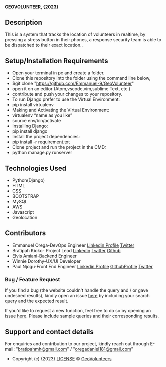 #### GEOVOLUNTEER, {2023}
## Description
This is a system that tracks the location of volunteers in realtime, by pressing a stress button in their phones, a response security team is able to be dispatched to their exact location..
## Setup/Installation Requirements
* Open your terminal in pc and create a folder.
* Clone this repository into the folder using the command line below,
* $git clone "https://github.com/Emmanuel-9/GeoVolunteer"
* open it on an editor (Atom,vscode,vim,sublime Text, etc.)
* contribute and push your changes to your repository.
* To run Django prefer to use the Virtual Environment:
* pip install virtualenv
* Making and Activating the Virtual Environment:
* virtualenv “name as you like”
* source env/bin/activate
* Installing Django:
* pip install django
* Install the project dependencies:
* pip install -r requirement.txt
* Clone project and run the project in the CMD:
* python manage.py runserver 
## Technologies Used
* Python(Django)
* HTML
* CSS
* BOOTSTRAP
* MySQL
* AWS
* Javascript
* Geolocation
## Contributors
* Emmanuel Orega-DevOps Engineer
[Linkedin Profile](https://www.linkedin.com/in/emmanuel-orega-5400b2196/)
[Twitter](https://twitter.com/Emmanuel_Orega)
* Bratipah Kioko- Project Lead
[Linkedin](https://www.linkedin.com/in/bratipah-kioko/)
[Twitter](https://twitter.com/Alienate_B)
[Github](https://github.com/Bratipah)
* Elvis Amiani-Backend Engineer
* Winnie Dorothy-UX/UI Developer
* Paul Njogu-Front End Engineer
[Linkedin Profile](https://www.linkedin.com/in/paul-njogu-02b413214/ )
[GithubProfile](https://github.com/njogubless)
[Twitter](https://twitter.com/njogubless1)
### Bug / Feature Request

If you find a bug (the website couldn't handle the query and / or gave undesired results), kindly open an issue [here](https://github.com/Emmanuel-9/GeoVolunteer/issues) by including your search query and the expected result.

If you'd like to request a new function, feel free to do so by opening an issue [here](https://github.com/Emmanuel-9/GeoVolunteer/issues). Please include sample queries and their corresponding results.

## Support and contact details
For enquiries and contribution to our project, kindly reach out through E-mail: "bratipahmh@gmail.com" / "oregadaniel181@gmail.com"

* Copyright (c) {2023} [LICENSE](https://github.com/Emmanuel-9/GeoVolunteer) © [GeoVolunteers](https://github.com/Emmanuel-9/GeoVolunteer)



